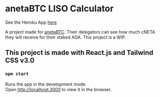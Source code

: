 # anetaBTC LISO Calculator

See the Heroku App [here](https://anetabtc-liso-calculator.herokuapp.com/)

A project made for [anetaBTC](https://anetabtc.io/).
Their delegators can see how much cNETA they will receive for their staked ADA.
This project is a WIP.



## This project is made with React.js and Tailwind CSS v3.0

### `npm start`

Runs the app in the development mode.\
Open [http://localhost:3000](http://localhost:3000) to view it in the browser.
